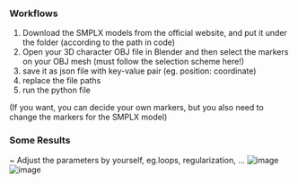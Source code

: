 ### Workflows
1. Download the SMPLX models from the official website, and put it under the folder (according to the path in code)
2. Open your 3D character OBJ file in Blender and then select the markers on your OBJ mesh (must follow the selection scheme here!)
3. save it as json file with key-value pair (eg. position: coordinate)
4. replace the file paths
5. run the python file
   
(If you want, you can decide your own markers, but you also need to change the markers for the SMPLX model)
### Some Results
~ Adjust the parameters by yourself, eg.loops, regularization, ...
![image](https://github.com/user-attachments/assets/a033f09a-028f-4456-a4a7-20cfd3a69da0)
![image](https://github.com/user-attachments/assets/0788bcfe-2717-4cf9-ab36-204d3557078e)
